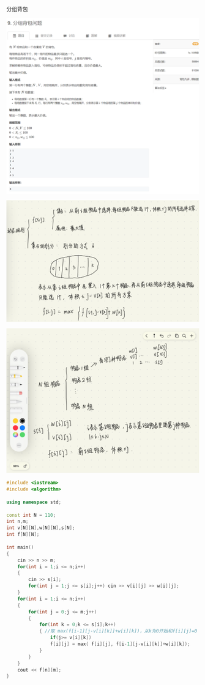 分组背包

![1681914248913](分组背包.assets/1681914248913.png)

![1681917153324](分组背包.assets/1681917153324.png)

![1681917175470](分组背包.assets/1681917175470.png)



```cpp
#include <iostream>
#include <algorithm>

using namespace std;

const int N = 110;
int n,m;
int v[N][N],w[N][N],s[N];
int f[N][N];

int main()
{
    cin >> n >> m;
    for(int i = 1;i <= n;i++)
    {
        cin >> s[i];
        for(int j = 1;j <= s[i];j++) cin >> v[i][j] >> w[i][j];
    }
    for(int i = 1;i <= n;i++)
    {
        for(int j = 0;j <= m;j++)
        {
            for(int k = 0;k <= s[i];k++)
            { //取 max(f[i-1][j-v[i][k]]+w[i][k])，从k为0开始和f[i][j]=0 比较，如果比f[i][j]大就覆盖，这样就能比较所有了，比v[i][k]小的背包容量j，说明第k个物品放不下，就排除这种情况
                if(j>= v[i][k])
                f[i][j] = max( f[i][j], f[i-1][j-v[i][k]]+w[i][k]);
            }
        }
    }
    cout << f[n][m];
}
```

